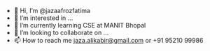 - 👋 Hi, I’m @jazaafrozfatima
- 👀 I’m interested in ...
- 🌱 I’m currently learning CSE at MANIT Bhopal
- 💞️ I’m looking to collaborate on ...
- 📫 How to reach me jaza.alikabir@gmail.com or +91 95210 99986
